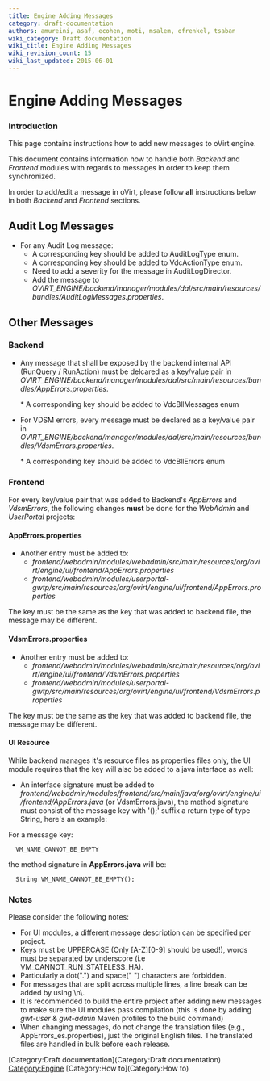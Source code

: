 ```yaml
---
title: Engine Adding Messages
category: draft-documentation
authors: amureini, asaf, ecohen, moti, msalem, ofrenkel, tsaban
wiki_category: Draft documentation
wiki_title: Engine Adding Messages
wiki_revision_count: 15
wiki_last_updated: 2015-06-01
---
```


# Engine Adding Messages

### Introduction

This page contains instructions how to add new messages to oVirt engine.

This document contains information how to handle both *Backend* and *Frontend* modules with regards to messages in order to keep them synchronized.

In order to add/edit a message in oVirt, please follow **all** instructions below in both *Backend* and *Frontend* sections.

## Audit Log Messages

*   For any Audit Log message:
    -   A corresponding key should be added to AuditLogType enum.
    -   A corresponding key should be added to VdcActionType enum.
    -   Need to add a severity for the message in AuditLogDirector.
    -   Add the message to *OVIRT_ENGINE/backend/manager/modules/dal/src/main/resources/bundles/AuditLogMessages.properties*.

## Other Messages

### Backend

*   Any message that shall be exposed by the backend internal API (RunQuery / RunAction) must be delcared as a key/value pair in *OVIRT_ENGINE/backend/manager/modules/dal/src/main/resources/bundles/AppErrors.properties*.

      * A corresponding key should be added to VdcBllMessages enum

*   For VDSM errors, every message must be declared as a key/value pair in *OVIRT_ENGINE/backend/manager/modules/dal/src/main/resources/bundles/VdsmErrors.properties*.

      * A corresponding key should be added to VdcBllErrors enum

### Frontend

For every key/value pair that was added to Backend's *AppErrors* and *VdsmErrors*, the following changes **must** be done for the *WebAdmin* and *UserPortal* projects:

#### AppErrors.properties

*   Another entry must be added to:
    -   *frontend/webadmin/modules/webadmin/src/main/resources/org/ovirt/engine/ui/frontend/AppErrors.properties*
    -   *frontend/webadmin/modules/userportal-gwtp/src/main/resources/org/ovirt/engine/ui/frontend/AppErrors.properties*

The key must be the same as the key that was added to backend file, the message may be different.

#### VdsmErrors.properties

*   Another entry must be added to:
    -   *frontend/webadmin/modules/webadmin/src/main/resources/org/ovirt/engine/ui/frontend/VdsmErrors.properties*
    -   *frontend/webadmin/modules/userportal-gwtp/src/main/resources/org/ovirt/engine/ui/frontend/VdsmErrors.properties*

The key must be the same as the key that was added to backend file, the message may be different.

#### UI Resource

While backend manages it's resource files as properties files only, the UI module requires that the key will also be added to a java interface as well:

*   An interface signature must be added to *frontend/webadmin/modules/frontend/src/main/java/org/ovirt/engine/ui/frontend/AppErrors.java* (or VdsmErrors.java), the method signature must consist of the message key with '();' suffix a return type of type String, here's an example:

For a message key:

      VM_NAME_CANNOT_BE_EMPTY

the method signature in **AppErrors.java** will be:

      String VM_NAME_CANNOT_BE_EMPTY();

### Notes

Please consider the following notes:

*   For UI modules, a different message description can be specified per project.
*   Keys must be UPPERCASE (Only [A-Z][0-9] should be used!), words must be separated by underscore (i.e VM_CANNOT_RUN_STATELESS_HA).
*   Particularly a dot(".") and space(" ") characters are forbidden.
*   For messages that are split across multiple lines, a line break can be added by using \\n\\.
*   It is recommended to build the entire project after adding new messages to make sure the UI modules pass compilation (this is done by adding *gwt-user* & *gwt-admin* Maven profiles to the build command)
*   When changing messages, do not change the translation files (e.g., AppErrors_es.properties), just the original English files. The translated files are handled in bulk before each release.

[Category:Draft documentation](Category:Draft documentation) <Category:Engine> [Category:How to](Category:How to)
